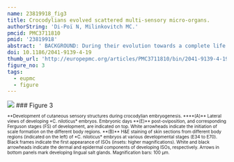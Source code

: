 ```yaml
---
name: 23819918_fig3
title: Crocodylians evolved scattered multi-sensory micro-organs.
authorString: 'Di-Poï N, Milinkovitch MC.'
pmcid: PMC3711810
pmid: '23819918'
abstract: ' BACKGROUND: During their evolution towards a complete life cycle on land, stem reptiles developed both an impermeable multi-layered keratinized epidermis and skin appendages (scales) providing mechanical, thermal, and chemical protection. Previous studies have demonstrated that, despite the presence of a particularly armored skin, crocodylians have exquisite mechanosensory abilities thanks to the presence of small integumentary sensory organs (ISOs) distributed on postcranial and/or cranial scales. RESULTS: Here, we analyze and compare the structure, innervation, embryonic morphogenesis and sensory functions of postcranial, cranial, and lingual sensory organs of the Nile crocodile (Crocodylus niloticus) and the spectacled caiman (Caiman crocodilus). Our molecular analyses indicate that sensory neurons of crocodylian ISOs express a large repertoire of transduction channels involved in mechano-, thermo-, and chemosensory functions, and our electrophysiological analyses confirm that each ISO exhibits a combined sensitivity to mechanical, thermal and pH stimuli (but not hyper-osmotic salinity), making them remarkable multi-sensorial micro-organs with no equivalent in the sensory systems of other vertebrate lineages. We also show that ISOs all exhibit similar morphologies and modes of development, despite forming at different stages of scale morphogenesis across the body. CONCLUSIONS: The ancestral vertebrate diffused sensory system of the skin was transformed in the crocodylian lineages into an array of discrete multi-sensory micro-organs innervated by multiple pools of sensory neurons. This discretization of skin sensory expression sites is unique among vertebrates and allowed crocodylians to develop a highly-armored, but very sensitive, skin.'
doi: 10.1186/2041-9139-4-19
thumb_url: 'http://europepmc.org/articles/PMC3711810/bin/2041-9139-4-19-3.gif'
figure_no: 3
tags:
  - eupmc
  - figure
---
```

<img src='http://europepmc.org/articles/PMC3711810/bin/2041-9139-4-19-3.jpg' style='max-height: 300px'>
### Figure 3
<p style='font-size: 10px;'>**Development of cutaneous sensory structures during crocodylian embryogenesis. ****(A)** Lateral views of developing *C. niloticus* embryos. Embryonic days **(E)** post-oviposition, and corresponding Ferguson stages (FS) of development, are indicated on top. White arrowheads indicate the initiation of scale formation on the different body regions. **(B)** H&amp;E staining of skin sections from different body regions (indicated on the left) of *C. niloticus* embryos at various developmental stages (E34 to E70). Black frames indicate the first appearance of ISOs (insets: higher magnifications). White and black arrowheads indicate the dermal and epidermal components of developing ISOs, respectively. Arrows in bottom panels mark developing lingual salt glands. Magnification bars: 100 μm.</p>